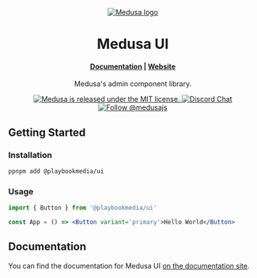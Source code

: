 <p align="center">
  <a href="https://www.medusajs.com">
  <picture>
    <source media="(prefers-color-scheme: dark)" srcset="https://user-images.githubusercontent.com/59018053/229103275-b5e482bb-4601-46e6-8142-244f531cebdb.svg">
    <source media="(prefers-color-scheme: light)" srcset="https://user-images.githubusercontent.com/59018053/229103726-e5b529a3-9b3f-4970-8a1f-c6af37f087bf.svg">
    <img alt="Medusa logo" src="https://user-images.githubusercontent.com/59018053/229103726-e5b529a3-9b3f-4970-8a1f-c6af37f087bf.svg">
    </picture>
  </a>
</p>
<h1 align="center">
  Medusa UI
</h1>

<h4 align="center">
  <a href="https://docs.medusajs.com/ui">Documentation</a> |
  <a href="https://www.medusajs.com">Website</a>
</h4>

<p align="center">
  Medusa's admin component library.
</p>
<p align="center">
  <a href="https://github.com/medusajs/medusa/blob/develop/LICENSE">
    <img src="https://img.shields.io/badge/license-MIT-blue.svg" alt="Medusa is released under the MIT license." />
  </a>
  <a href="https://discord.gg/xpCwq3Kfn8">
    <img src="https://img.shields.io/badge/chat-on%20discord-7289DA.svg" alt="Discord Chat" />
  </a>
  <a href="https://twitter.com/intent/follow?screen_name=medusajs">
    <img src="https://img.shields.io/twitter/follow/medusajs.svg?label=Follow%20@medusajs" alt="Follow @medusajs" />
  </a>
</p>

## Getting Started

### Installation

```sh
ppnpm add @playbookmedia/ui
```

### Usage

```jsx
import { Button } from '@playbookmedia/ui'

const App = () => <Button variant='primary'>Hello World</Button>
```

## Documentation

You can find the documentation for Medusa UI [on the documentation site](https://docs.medusajs.com/ui).

